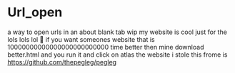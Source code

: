 # Url_open
a way to open urls in an about blank tab wip 
my website is cool just for the lols lols lol
🧴
if you want someones website that is 10000000000000000000000000 time better then mine download better.html and you run it and click on atlas the website i stole this frome is https://github.com/thepegleg/pegleg
